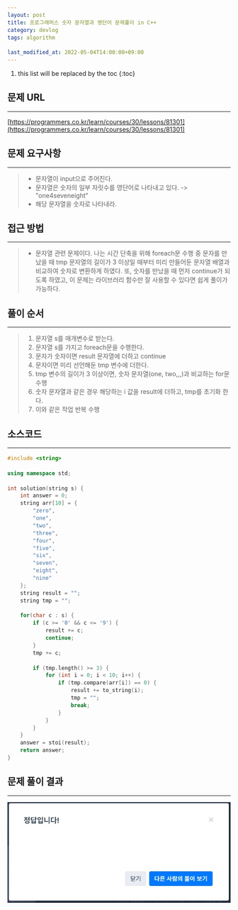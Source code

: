 ```yaml
---
layout: post
title: 프로그래머스 숫자 문자열과 영단어 문제풀이 in C++
category: devlog
tags: algorithm

last_modified_at: 2022-05-04T14:00:00+09:00
---
```


1. this list will be replaced by the toc
{:toc}

## 문제 URL
---
[https://programmers.co.kr/learn/courses/30/lessons/81301](https://programmers.co.kr/learn/courses/30/lessons/81301)

## 문제 요구사항
---
> + 문자열이 input으로 주어진다.
> + 문자열은 숫자의 일부 자릿수를 영단어로 나타내고 있다. -> "one4seveneight"
> + 해당 문자열을 숫자로 나타내라.

## 접근 방법
---
> + 문자열 관련 문제이다. 나는 시간 단축을 위해 foreach문 수행 중 문자를 만났을 때 tmp 문자열의 길이가 3 이상일 때부터 미리 만들어둔 문자열 배열과 비교하여 숫자로 변환하게 하였다. 또, 숫자를 만났을 때 먼저 continue가 되도록 하였고, 이 문제는 라이브러리 함수만 잘 사용할 수 있다면 쉽게 풀이가 가능하다.

## 풀이 순서
---
> 1. 문자열 s를 매개변수로 받는다.
> 2. 문자열 s를 가지고 foreach문을 수행한다.
> 3. 문자가 숫자이면 result 문자열에 더하고 continue
> 4. 문자이면 미리 선언해둔 tmp 변수에 더한다.
> 5. tmp 변수의 길이가 3 이상이면, 숫자 문자열(one, two,,,)과 비교하는 for문 수행
> 6. 숫자 문자열과 같은 경우 해당하는 i 값을 result에 더하고, tmp를 초기화 한다.
> 7. 이와 같은 작업 반복 수행

## 소스코드
---
~~~c++
#include <string>

using namespace std;

int solution(string s) {
    int answer = 0;
    string arr[10] = {
		"zero",
		"one",
		"two",
		"three",
		"four",
		"five",
		"six",
		"seven",
		"eight",
		"nine"
	};
    string result = "";
	string tmp = "";

	for(char c : s) {
		if (c >= '0' && c <= '9') {
			result += c;
			continue;
		}
		tmp += c;

		if (tmp.length() >= 3) {
			for (int i = 0; i < 10; i++) {
				if (tmp.compare(arr[i]) == 0) {
					result += to_string(i);
					tmp = "";
					break;
				}
			}
		}
	}
    answer = stoi(result);
    return answer;
}
~~~

## 문제 풀이 결과
---
<img src="/assets/img/post-img/algorithm/2022-05-03-pgs-StringNumberAndEng/result.jpg">